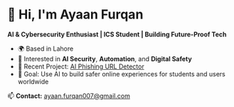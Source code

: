 # 👋 Hi, I'm Ayaan Furqan 
**AI & Cybersecurity Enthusiast | ICS Student | Building Future-Proof Tech**

- 🌍 Based in Lahore 
- 🔐 Interested in **AI Security**, **Automation**, and **Digital Safety**  
- 🚀 Recent Project: [AI Phishing URL Detector](https://github.com/yourusername/phishing-url-detector)  
- 🎯 Goal: Use AI to build safer online experiences for students and users worldwide  

📫 **Contact:** ayaan.furqan007@gmail.com

